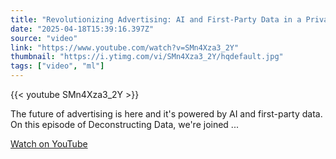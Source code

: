 ```yaml
---
title: "Revolutionizing Advertising: AI and First-Party Data in a Privacy-First World"
date: "2025-04-18T15:39:16.397Z"
source: "video"
link: "https://www.youtube.com/watch?v=SMn4Xza3_2Y"
thumbnail: "https://i.ytimg.com/vi/SMn4Xza3_2Y/hqdefault.jpg"
tags: ["video", "ml"]
---
```


{{< youtube SMn4Xza3_2Y >}}

The future of advertising is here and it's powered by AI and first-party data. On this episode of Deconstructing Data, we're joined ...

[Watch on YouTube](https://www.youtube.com/watch?v=SMn4Xza3_2Y)
